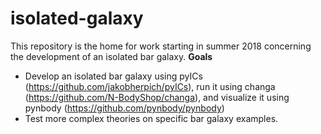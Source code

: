 # isolated-galaxy
This repository is the home for work starting in summer 2018 concerning the development of an isolated bar galaxy.
**Goals**
* Develop an isolated bar galaxy using pyICs (https://github.com/jakobherpich/pyICs), run it using changa (https://github.com/N-BodyShop/changa), and visualize it using pynbody (https://github.com/pynbody/pynbody)
* Test more complex theories on specific bar galaxy examples.
